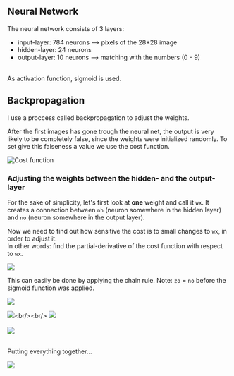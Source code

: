 ## Neural Network
The neural network consists of 3 layers:
+ input-layer: 784 neurons  --> pixels of the 28\*28 image
+ hidden-layer: 24 neurons  
+ output-layer: 10 neurons  --> matching with the numbers (0 - 9)
<br/> 
As activation function, sigmoid is used.

## Backpropagation
I use a proccess called backpropagation to adjust the weights.

After the first images has gone trough the neural net, the output is very likely to be completely false, since the weights were initialized randomly.
To set give this falseness a value we use the cost function.

![Cost function](https://latex.codecogs.com/svg.image?\color{white}&space;C(...)&space;=&space;\sum_{n=0}^{9}(output[n]&space;-&space;desiredOutput[n])^{2})

### Adjusting the weights between the hidden- and the output-layer

For the sake of simplicity, let's first look at **one** weight and call it `wx`. It creates a connection between `nh` (neuron somewhere in the hidden layer) and `no` (neuron somewhere in the output layer).<br/>

Now we need to find out how sensitive the cost is to small changes to `wx`, in order to adjust it. <br/>
In other words: find the partial-derivative of the cost function with respect to `wx`.<br/>

![](https://latex.codecogs.com/svg.image?\color{white}&space;\frac{\partial&space;C}{\partial&space;wx}&space;&space;=&space;?)
 
This can easily be done by applying the chain rule. Note: `zo` = `no` before the sigmoid function was applied.<br/>

![](https://latex.codecogs.com/svg.image?\color{white}&space;\frac{\partial&space;C}{\partial&space;wx}&space;=&space;\frac{\partial&space;C}{\partial&space;no}&space;\frac{\partial&space;no}{\partial&space;zo}&space;\frac{\partial&space;zo}{\partial&space;nh})

![](https://latex.codecogs.com/svg.image?\color{white}&space;\frac{\partial&space;C}{\partial&space;no}&space;=&space;2(no&space;-&space;desiredOutput))<br/><br/>
![](https://latex.codecogs.com/svg.image?\color{white}&space;\frac{\partial&space;no}{\partial&space;zo}&space;=&space;sigmoid'(zo))<br/><br/>
![](https://latex.codecogs.com/svg.image?\color{white}&space;\frac{\partial&space;zo}{\partial&space;wx}&space;=&space;nh)<br/><br/>

Putting everything together...

![](https://latex.codecogs.com/svg.image?\color{white}&space;\frac{\partial&space;C}{\partial&space;wx}&space;=&space;2(no&space;-&space;desiredOutput)sigmoid'(zo)nh)









